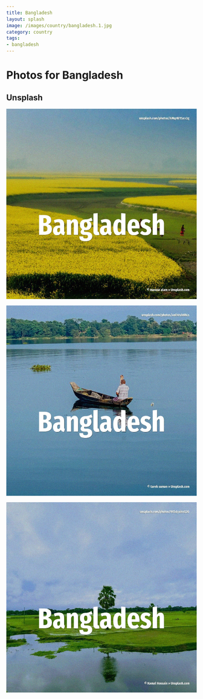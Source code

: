 ```yaml
---
title: Bangladesh
layout: splash
image: /images/country/bangladesh.1.jpg
category: country
tags:
- bangladesh
---
```

# Photos for Bangladesh

## Unsplash

![Bangladesh](/images/country/bangladesh.1.jpg)

![Bangladesh](/images/country/bangladesh.2.jpg)

![Bangladesh](/images/country/bangladesh.3.jpg)
